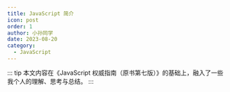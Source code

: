 ```yaml
---
title: JavaScript 简介
icon: post
order: 1
author: 小孙同学
date: 2023-08-20
category:
  - JavaScript
---
```


::: tip 本文内容在《JavaScript 权威指南（原书第七版）》的基础上，融入了一些我个人的理解、思考与总结。
:::

<iframe
  :src="$withBase('assets/markmap/js/the-definitive-guide/ch01.html')"
  width="100%"
  height="400"
  frameborder="0"
  scrolling="No"
  leftmargin="0"
  topmargin="0"
/>

## 1.1 你好 Javascript

### 1.1.1 JavaScript 的名字

JavaScript 是 Netscape 公司在 Web 诞生初期创造的。

严格来讲，JavaScript 是经 Sun Microsystems（现 Oracle）公司授权使用的一个商标，用于描述 Netscape （现 Mozilla）公司对这门语言的实现。

Netscape 公司将这门语言提交给欧洲计算机制造商协会（ECMA）进行标准化，但由于商标问题，这门语言的标准化版本只能使用一个较为尴尬的名字——“ECMAScript”。

实际上，每个人都称这门语言为 JavaScript。

### 1.1.2 JavaScript 的版本

2010 年以来，几乎所有的浏览器都支持 ECMAScript 标准的第 5 版。

::: warning 本书将以 ES5 作为兼容性基线，不再讨论该语言的早期版本。
:::

ES6 发布于 2015 年，增加了一些新特性，使 JavaScript 从一种脚本语言变成了一种严肃的、适用于大规模软件工程的通用语言。

自 ES6 以来，ECMAScript 规范开始以每年发布一次为基调，语言的版本也以年份来标识（ES2016、ES2017...ES2022、ES2023）。

随着 JavaScript 的发展，语言设计者试图纠正 JavaScript 早期版本（ES5 之前）存在的缺陷。但为了保持向后兼容性，无论一个特性的问题有多严重，也不能将其删除。

不过，在 ES5 及其以后的版本中，程序可以选择使用 JavaScript 的严格模式，在这种模式下，一些早期的语言错误会得到纠正。在 ES6 及以后版本中，使用新的语言特性通常会隐式地调用严格模式。

### 1.1.3 JavaScript 的模式

每种语言都必须有一个平台或标准库来执行基本的输入和输出之类的操作。

JavaScript 核心定义了一个极小的 API 用来处理数字、文本、数组、集合、映射等，但其并不包括任何输入和输出功能。输入和输出（以及更复杂的特性，如网络、存储和图形）由嵌入 JavaScript 的“宿主”负责。

JavaScript 的原始宿主环境是一个 Web 浏览器，也是 JavaScript 代码最常见的执行环境。浏览器允许 JavaScript 代码通过发送 HTTP 请求从用户的鼠标和键盘获取输入，允许 JavaScript 代码用 HTML 和 CSS 向用户显示输出。

2010 年以后，JavaScript 代码又有了一个新的宿主环境——Node。

与限制 JavaScript 只能使用浏览器提供的 API 不同，Node 允许 JavaScript 访问整个操作系统，允许 JavaScript 程序读写文件，通过网络**发送和接收数据**，以及**发送和处理 HTTP 请求**。

Node 是实现 Web 服务器的常用选择，也是编写简单实用程序脚本的方便工具，可以作为 shell 脚本的替代。

## 1.2 探索 JavaScript

在学习一门新的编程语言时，尝试运行书中的代码是很重要的。

### 1.2.1 DevTools

尝试几行 JavaScript 代码的最简单方式就是打开浏览器的 Web 开发者工具（按 F12、Ctrl-Shift-I 或 Command-Option-I），然后选择 Console (控制台)选项卡。

之后便可以在提示符后输入代码，并查看结果。

![](https://files.sunguoqi.com/brain-images/202309080331192.png)

### 1.2.2 Node

另一种尝试 JavaScript 代码的方法是从 [https://nodejs.org](https://nodejs.org) 下载并安装 Node。

安装完 Node 之后，打开终端，输入 `node` 来开始一个交互式的 JavaScript 会话:

```sh
# 添加空行纯属为了排版好看:)
$ node
Welcome to Node.js v18.16.1.
Type ".help" for more information.

> .help
.break    Sometimes you get stuck, this gets you out
.clear    Alias for .break
.editor   Enter editor mode
.exit     Exit the REPL
.help     Print this help message
.load     Load JS from a file into the REPL session
.save     Save all evaluated commands in this REPL session to a file

Press Ctrl+C to abort current expression, Ctrl+D to exit the REPL

> let x = 2, y = 3;
undefined

> x + y
5

> (x === 2) && (y === 3)
true

> (x > 3) || (y < 3)
false
```

### 1.2.3 文本编辑器

当你需要尝试更长的代码块时，这种以行为单位的交互环境可能就不适合了，此时你需要安装一个文本编辑器，比如 [Visual Studio Code](https://code.visualstudio.com/)。

你可以在文本编辑器中写完一段代码，然后将其复制到浏览器控制台或 Node 会话中运行。

或者你可以将你的代码保存到一个文件中（扩展名为.js），然后用 Node 运行该 JavaScript 代码文件:

```sh
$ node snippet.js
```

## 1.3 JavaScript 之旅

本节内容通过代码示例对 JavaScript 语言做一个简单介绍。在本章之后，我们将深入到 JavaScript 的底层:

### 1.3.1 变量

第 2 章介绍了 JavaScript 注释、分号和 Unicode 字符集等内容。

第 3 章介绍了 JavaScript 变量以及可以赋给这些变量的值。

下面是一些示例代码，演示这两章的重点内容：

```js
// 双斜杠后面的这些文字都是注释。
// 一定要认真阅读这些注释，注释是对JavaScript代码的解读。

// 变量是一个代表值的名字
// 变量要使用 let 关键字声明
let x; // 声明一个名为 x 的变量。

// 可以使用一个等号为变量赋值
x = 0; // 现在变量x的值就是0
x; // => 0: 变量求值的结果就是它的值

// JavaScript 支持几种不同的值
x = 1; // 数值
x = 0.01; // 数值可以是整数或任意实数
x = "hello world"; // 文本字符串包含在引号中
// prettier-ignore
x = 'JavaScript'; // 单引号也用于界定字符串
x = true; // 布尔值
x = false; // 另一个布尔值
x = null; // null 是一个特殊的值，意思是没有值
x = undefined; // undefined 是另外一个特殊的值，和 null 类似
```

### 1.3.2 数组和对象

JavaScript 程序可以操作的另外两种非常重要的类型是对象和数组。

这些是第 6 章和第 7 章的主题，但它们非常重要，在你读到这些章节之前，你会多次看到它们

```js
// 一些注释以箭头（=>）开头，意为这行代码产生的值，

// 对象是 JavaScript 最重要的数据类型
// 对象是一个名/值对的集合，或者一个字符串到值的映射
let book = {
  // 对象包含在一对大括号中
  topic: "JavaScript", // 属性"topic"的值是"JavaScript"
  edition: 7, // 属性 "edition" 的值是 7
};

// 使用 . 或 []访问对象的属性值
book.topic; // => "JavaScript"
book["edition"]; // => 7: 另一种访问属性值的方式
book.author = "Flanagan"; // 通过赋值创建新属性
book.contents = {}; // {} 是一个没有属性的空对象

// 使用 (ES2020) ?.条件式访问属性:
book.contents?.ch01?.sect1; // => undefined: book.contents 没有 ch01 属性.

// JavaScript 同样支持值的数组 (数值索引的列表) of values:
let primes = [2, 3, 5, 7]; //  包含4个值的数组，[ 和 ]是定界符.
primes[0]; // => 2: 数组的第一个元素 (索引为0)
primes.length; // => 4: 数组包含多少个元素
primes[primes.length - 1]; // => 7: 数组的最后一个元素
primes[4] = 9; // 通过赋值添加新元素
primes[4] = 11; // 或者通过赋值修改已有元素
let empty = []; // [] 是一个没有元素的空数组
empty.length; // => 0

// 数组和对象可以保存另一个数组和对象
let points = [
  // 一个包含两个元素的数组
  { x: 0, y: 0 }, // 每个元素都是一个对象
  { x: 1, y: 1 },
];
let data = {
  // 一个对象包含两个属性
  trial1: [
    [1, 2],
    [3, 4],
  ], // 每个属性的值都是一个数组
  trial2: [
    [2, 3],
    [4, 5],
  ],
};
```

这里演示的在方括号内列出数组元素或在花括号内将对象属性名映射到属性值的语法称为**初始化表达式**，它只是第 4 章的主题之一。

表达式是 JavaScript 的一个短语，可以计算它来产生一个值。

在 JavaScript 中形成表达式最常见的方法之一是使用运算符：

<!-- prettier-ignore-start -->
```js
// 操作符用于操作值（操作数）以产生新的值
// 算数操作符是最简单的操作符
3 + 2; // => 5: 加
3 - 2; // => 1: 减
3 * 2; // => 6: 乘
3 / 2; // => 1.5: 除
points[1].x - points[0].x; // => 1: 更复杂的操作数也可以
"3" + "2"; // => "32": + 用于计算数值加法或拼接字符串

// JavaScript 定义了一些简写的算数操作符
let count = 0; // 定义变量
count++; // 递增变量
count--; // 递减变量
count += 2; // 加 2: 等价于 count = count + 2;
count *= 3; // 乘 3: 等价于 count = count * 3;
count; // => 6: 变量名也是表达式.

// 相等和关系操作符测试两个值是否相等、不等
// 小于，大于等等，它们求值为true，false
let x = 2, y = 3; // 这里的 = 用于赋值, 不是测试相等
x === y; // => false: 相等操作符
x !== y; // => true: 不等操作符
x < y; // => true: 小于操作符
x <= y; // => true: 小于或等于操作符
x > y; // => false: 大于操作符
x >= y; // => false: 大于或等于操作符
"two" === "three"; // => false: 两个字符串不相同
"two" > "three"; // => true: "tw" 按字母顺序表 "th"
false === x > y; // => true: false 等于 false

// 逻辑操作符组合或反转布尔值
(x === 2) && (y === 3) // => true: 两个比较都为true，&&是逻辑与

(x > 3) || y < 3; // => false: 两个比较都不是true || 逻辑或

!(x === y); // => true: !用于反转布尔值
```
<!-- prettier-ignore-end -->

如果 JavaScript 表达式像短语，那么 JavaScript 语句就像完整的句子。这部分是第 5 章的主题。

粗略地说，表达式不做任何事情只计算一个值：**它不以任何方式改变程序状态。**另一方面，语句没有值，但是它们可以改变状态。您已经在上面看到了变量声明和赋值语句。语句的另一大类是控制结构，比如条件语句和循环。在介绍函数之后，您将看到下面的示例。

### 1.3.3 函数

函数是一个已命名和参数化的 JavaScript 代码块，您只定义一次，然后可以反复调用它。

函数直到第 8 章才正式介绍，但就像对象和数组一样，在进入这一章之前，您将多次看到它们。下面是一些简单的例子：

```js
// 函数是可以调用的有参数的JavaScript代码块
function plus1(x) {
  // 定义一个名为plus，参数为x的函数，
  return x + 1; // 返回一个比传入值大1的值
}

plus1(y); // => 4: y 是 3, 因此这次调用返回 3+1

let square = function (x) {
  // 函数也是值，可以赋给变量
  return x * x; // 计算函数的值
};

square(plus1(y)); // => 16: 在一个表达式中调用两个函数
```

在 ES6 及以后版本中，有一种用于定义函数的快捷语法。

这种简洁的语法使用 => 将参数列表与函数体分开，因此以这种方式定义的函数称为**箭头函数**。

当您希望将一个未命名的函数作为参数传递给另一个函数时，最常用的是箭头函数。前面的代码用箭头函数重写后如下：

```js
const plus1 = (x) => x + 1; // 输入x映射为输出x+1
const square = (x) => x * x; // 输入x映射为x*x
plus1(y); // => 4: 函数调用相同
square(plus1(y)); // => 16
```

在通过对象使用函数时，我们称之为方法。

```js
// 在把函数赋值给对象的属性时，我们称之为“方法”
let a = []; // 创建一个空数组
a.push(1, 2, 3); //  使用 push() 给数组添加一个元素
a.reverse(); // 使用 reverse 方法对元素进行排序

// 我们也可以定义自己的方法，此时 this 关键字引用的是方法所在的对象，也就是前面定义的数组 points

// let points = [
//   {
//     x: 0,
//     y: 0,
//   },
//   {
//     x: 1,
//     y: 1,
//   },
// ];

points.dist = function () {
  // 定义一个方法计算两点间的距离
  let p1 = this[0]; // 数组中的第一个元素
  let p2 = this[1]; // 数组中的第二个元素
  let a = p2.x - p1.x; // x 坐标的差
  let b = p2.y - p1.y; // y 坐标的差
  return Math.sqrt(
    a * a + //
      b * b
  ); // Math.sqrt() 计算平方根
};

points.dist();
```

### 1.3.4 分支与循环

下面是一些函数，主要演示了常见的 JavaScript 控制结构语句：

```js
// JavaScript 语句中有条件和循环，语法与 C, C++, Java 等类似
function abs(x) {
  // 一个计算绝对值的函数
  if (x >= 0) {
    // if 语句...
    return x; // 如果比较为true则执行这段代码
  } else {
    return -x; // 否则执行这段代码
  } // 只有一条语句时，大括号是可选的
}

abs(-10) === abs(10); // => true

function sum(array) {
  // 计算数组元素之和
  let sum = 0; // 首先把表示和的sum变量初始化为0
  for (let x of array) {
    // 循环数组，将每个元素赋值为x
    sum += x; // 累加每个元素
  }
  return sum; // 返回计算和
}
sum(primes); // => 28:  2+3+5+7+11

function factorial(n) {
  // 一个计算阶乘的函数
  let product = 1; // 首先把表示阶乘值的变量初始化为 1
  while (n > 1) {
    // 当（）中的表达式为true时重复执行（）中的语句
    product *= n;
    n--;
  }
  return product; // 返回结果
}
factorial(4); // => 24: 1*4*3*2

function factorial2(n) {
  // 使用不同循环的另一个版本
  // prettier-ignore
  let i, product = 1; // 初始值为 1

  for (i = 2; i <= n; i++) {
    product *= i;
  }

  return product;
}
factorial2(5); // => 120: 1*2*3*4*5
```

JavaScript 支持面向对象的编程风格，但它与“经典的”面向对象编程语言有显著的不同。

第 9 章详细介绍了 JavaScript 的面向对象编程，并提供了很多示例。

下面是一个非常简单的示例，演示了如何定义一个 JavaScript 类来表示 2D 几何点。

作为这个类的实例的对象有一个名为 distance() 的方法，它计算点到原点的距离：

```js
class Point {
  // 类名首字母习惯大写
  constructor(x, y) {
    // 构造函数用用初始化实例
    this.x = x; // this关键字代表要初始化的新对象
    this.y = y;
  } // 构造函数中不要有 return语句

  distance() {
    // 计算从原点到当前坐标距离的方法
    return Math.sqrt(
      // 返回 x² + y²的平方根
      // this 引用的是调用这个实例方法的Point对象
      this.x * this.x + this.y * this.y
    );
  }
}

// 使用 Point() 构造函数和 new 创建 point 对象
let p = new Point(1, 1); // 几何平面上的点 (1,1).

// 调用p对象的方法
p.distance(); // => Math.SQRT2
```

## 1.4 字符频率柱形图

本章以一个简短但不平凡的 JavaScript 程序结束。

示例 1-1 是一个 Node 程序，它从标准输入中读取文本，根据文本计算字符频率直方图，然后打印该直方图。

你可以调用这样的程序来分析字符频率自己的源代码：

```sh
$ node charfreq.js < charfreq.js
T: ########### 11.22%
E: ########## 10.15%
R: ####### 6.68%
S: ###### 6.44%
A: ###### 6.16%
N: ###### 5.81%
O: ##### 5.45%
I: ##### 4.54%
H: #### 4.07%
C: ### 3.36%
L: ### 3.20%
U: ### 3.08%
/: ### 2.88%
```

这个示例使用了许多高级 JavaScript 特性，旨在演示真实的 JavaScript 程序是什么样的。

不过，即使你不理解这些代码也没关系，其中用到的特性本书后续章节都会介绍。

示例 1-1. 使用 JavaScript 计算自负频率柱状图

```js
/**
 * This Node program reads text from standard input, computes the frequency
 * of each letter in that text, and displays a histogram of the most
 * frequently used characters. It requires Node 12 or higher to run.
 *
 * In a Unix-type environment you can invoke the program like this:
 *    node charfreq.js < corpus.txt
 */

// This class extends Map so that the get() method returns the specified
// value instead of null when the key is not in the map
class DefaultMap extends Map {
  constructor(defaultValue) {
    super(); // Invoke superclass constructor
    this.defaultValue = defaultValue; // Remember the default value
  }

  get(key) {
    if (this.has(key)) {
      // If the key is already in the map
      return super.get(key); // return its value from superclass.
    } else {
      return this.defaultValue; // Otherwise return the default value
    }
  }
}

// This class computes and displays letter frequency histograms
class Histogram {
  constructor() {
    this.letterCounts = new DefaultMap(0); // Map from letters to counts
    this.totalLetters = 0; // How many letters in all
  }

  // This function updates the histogram with the letters of text.
  add(text) {
    // Remove whitespace from the text, and convert to upper case
    text = text.replace(/\s/g, "").toUpperCase();

    // Now loop through the characters of the text
    for (let character of text) {
      let count = this.letterCounts.get(character); // Get old count
      this.letterCounts.set(character, count + 1); // Increment it
      this.totalLetters++;
    }
  }

  // Convert the histogram to a string that displays an ASCII graphic
  toString() {
    // Convert the Map to an array of [key,value] arrays
    let entries = [...this.letterCounts];

    // Sort the array by count, then alphabetically
    entries.sort((a, b) => {
      // A function to define sort order.
      if (a[1] === b[1]) {
        // If the counts are the same
        return a[0] < b[0] ? -1 : 1; // sort alphabetically.
      } else {
        // If the counts differ
        return b[1] - a[1]; // sort by largest count.
      }
    });

    // Convert the counts to percentages
    for (let entry of entries) {
      entry[1] = (entry[1] / this.totalLetters) * 100;
    }

    // Drop any entries less than 1%
    entries = entries.filter((entry) => entry[1] >= 1);

    // Now convert each entry to a line of text
    let lines = entries.map(
      ([l, n]) => `${l}: ${"#".repeat(Math.round(n))} ${n.toFixed(2)}%`
    );

    // And return the concatenated lines, separated by newline characters.
    return lines.join("\n");
  }
}

// This async (Promise-returning) function creates a Histogram object,
// asynchronously reads chunks of text from standard input, and adds those chunks to
// the histogram. When it reaches the end of the stream, it returns this histogram
async function histogramFromStdin() {
  process.stdin.setEncoding("utf-8"); // Read Unicode strings, not bytes
  let histogram = new Histogram();
  for await (let chunk of process.stdin) {
    histogram.add(chunk);
  }
  return histogram;
}

// This one final line of code is the main body of the program.
// It makes a Histogram object from standard input, then prints the histogram.
histogramFromStdin().then((histogram) => {
  console.log(histogram.toString());
});
```

## 1.5 本章小结

本书以自底向上的方式解释了 JavaScript。这意味着我们需要从低层次开始，比如注释、标识符、变量和类型；然后构建表达式、语句、对象和函数；然后介绍高级语言抽象，比如类和模块。

本书的书名使用了“权威”这个词是认真的，接下来的章节会详细地解释这门语言，一开始可能会令人放干。然而，真正掌握 JavaScript 需要了解更多细节，希望您能抽出时间从头到尾阅读这本书。
